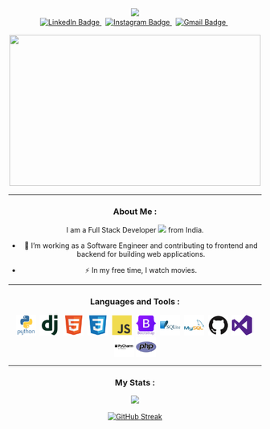 <div id="header" align="center">
  <img src="https://media.giphy.com/media/UUBYepX4WSiNFf8GOT/giphy.gif"
</div>
<div id="badges" align="center">
 <a href="https://www.linkedin.com/in/shahid-p-j-9701b5243/">
    <img src="https://cdn-icons-png.flaticon.com/512/3536/3536505.png" alt="LinkedIn Badge"/ height=30 width=30>
  </a> &nbsp;
  <a href="https://instagram.com/shahh.id_?igshid=ZDdkNTZiNTM=">
    <img src="https://cdn-icons-png.flaticon.com/512/174/174855.png" alt="Instagram Badge"/ height=30 width=30>
  </a> &nbsp;
  <a href="shahidpj06@gmail.com">
    <img src="https://cdn-icons-png.flaticon.com/512/5968/5968534.png" alt="Gmail Badge"/ height=30 width=30>
  </a> &nbsp;
  <br><br>
</div>
<div align="center">
  <img src="https://media.giphy.com/media/dWesBcTLavkZuG35MI/giphy.gif" width="500" height="300"/>
</div>

---

### About Me :
I am a Full Stack Developer <img src="https://media.giphy.com/media/WUlplcMpOCEmTGBtBW/giphy.gif" width="30"> from India.
- :telescope: I’m working as a Software Engineer and contributing to frontend and backend for building web applications.

- :zap: In my free time, I watch movies.
---

### Languages and Tools :
<div>
  <img src="https://github.com/devicons/devicon/blob/master/icons/python/python-original-wordmark.svg" title="Python" alt="Python" width="40" height="40"/>&nbsp;
  <img src="https://github.com/devicons/devicon/blob/master/icons/django/django-plain.svg" title="Django" alt="Django" width="40" height="40"/>&nbsp;
  <img src="https://github.com/devicons/devicon/blob/master/icons/html5/html5-original.svg" title="HTML" alt="HTML" width="40" height="40"/>&nbsp;
  <img src="https://github.com/devicons/devicon/blob/master/icons/css3/css3-original.svg"  title="CSS3" alt="CSS" width="40" height="40"/>&nbsp;
  <img src="https://github.com/devicons/devicon/blob/master/icons/javascript/javascript-original.svg" title="JavaScript" alt="JavaScript" width="40" height="40"/>&nbsp;
  <img src="https://github.com/devicons/devicon/blob/master/icons/bootstrap/bootstrap-original-wordmark.svg" title="Bootstrap" alt="Bootstrap" width="40" height="40"/>&nbsp;
  <img src="https://github.com/devicons/devicon/blob/master/icons/sqlite/sqlite-original-wordmark.svg" title="SQLite"  alt="SQLite" width="40" height="40"/>&nbsp;
  <img src="https://github.com/devicons/devicon/blob/master/icons/mysql/mysql-original-wordmark.svg" title="MySQL"  alt="MySQL" width="40" height="40"/>&nbsp;
  <img src="https://github.com/devicons/devicon/blob/master/icons/github/github-original.svg" title="Github" alt="Github" width="40" height="40"/>&nbsp;
  <img src="https://github.com/devicons/devicon/blob/master/icons/visualstudio/visualstudio-plain.svg" title="Visual Studio" alt="Visual Studio" width="40" height="40"/>&nbsp;
  <img src="https://github.com/devicons/devicon/blob/master/icons/pycharm/pycharm-original-wordmark.svg" title="Pycharm" **alt="Pycharm" width="40" height="40"/>
<img src="https://github.com/devicons/devicon/blob/master/icons/php/php-original.svg" title="PHP" **alt="PHP" width="40" height="40"/>
</div>

---

### My Stats :
<img src="https://github-readme-stats.vercel.app/api?username=shahidpj06&show_icons=true&theme=ADD_THEME_HERE" width="400">

  [![GitHub Streak](http://github-readme-streak-stats.herokuapp.com?user=your-github-username=&theme=dark&background=000000)](https://git.io/streak-stats)
